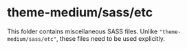 # theme-medium/sass/etc

This folder contains miscellaneous SASS files. Unlike `"theme-medium/sass/etc"`, these files
need to be used explicitly.
